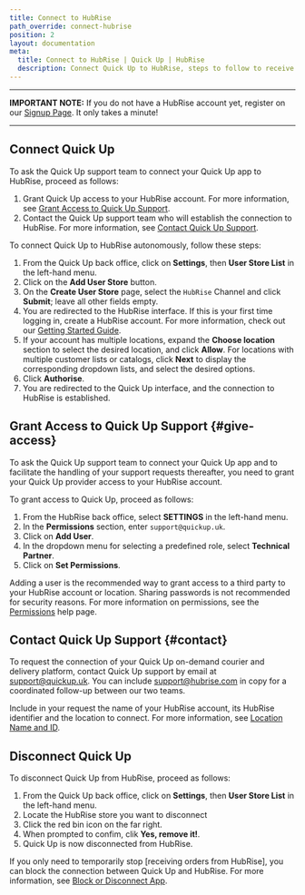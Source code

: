 ```yaml
---
title: Connect to HubRise
path_override: connect-hubrise
position: 2
layout: documentation
meta:
  title: Connect to HubRise | Quick Up | HubRise
  description: Connect Quick Up to HubRise, steps to follow to receive all orders in your Quick Up on-demand courier and delivery platform.
---
```


---

**IMPORTANT NOTE:** If you do not have a HubRise account yet, register on our [Signup Page](https://manager.hubrise.com/signup). It only takes a minute!

---

## Connect Quick Up

To ask the Quick Up support team to connect your Quick Up app to HubRise, proceed as follows:

1. Grant Quick Up access to your HubRise account. For more information, see [Grant Access to Quick Up Support](#give-access).
1. Contact the Quick Up support team who will establish the connection to HubRise. For more information, see [Contact Quick Up Support](#contact).

To connect Quick Up to HubRise autonomously, follow these steps:

1. From the Quick Up back office, click on **Settings**, then **User Store List** in the left-hand menu.
1. Click on the **Add User Store** button. 
1. On the **Create User Store** page, select the `HubRise` Channel and click **Submit**; leave all other fields empty.
1. You are redirected to the HubRise interface. If this is your first time logging in, create a HubRise account. For more information, check out our [Getting Started Guide](/docs/get-started).
1. If your account has multiple locations, expand the **Choose location** section to select the desired location, and click **Allow**. For locations with multiple customer lists or catalogs, click **Next** to display the corresponding dropdown lists, and select the desired options.
1. Click **Authorise**.
1. You are redirected to the Quick Up interface, and the connection to HubRise is established.

## Grant Access to Quick Up Support {#give-access}

To ask the Quick Up support team to connect your Quick Up app and to facilitate the handling of your support requests thereafter, you need to grant your Quick Up provider access to your HubRise account.

To grant access to Quick Up, proceed as follows:

1. From the HubRise back office, select **SETTINGS** in the left-hand menu.
1. In the **Permissions** section, enter `support@quickup.uk`.
1. Click on **Add User**.
1. In the dropdown menu for selecting a predefined role, select **Technical Partner**.
1. Click on **Set Permissions**.

Adding a user is the recommended way to grant access to a third party to your HubRise account or location. Sharing passwords is not recommended for security reasons. For more information on permissions, see the [Permissions](/docs/permissions) help page.

## Contact Quick Up Support {#contact}

To request the connection of your Quick Up on-demand courier and delivery platform, contact Quick Up support by email at support@quickup.uk. You can include support@hubrise.com in copy for a coordinated follow-up between our two teams.

Include in your request the name of your HubRise account, its HubRise identifier and the location to connect. For more information, see [Location Name and ID](/docs/locations#location-name-and-id).

## Disconnect Quick Up

To disconnect Quick Up from HubRise, proceed as follows:

1. From the Quick Up back office, click on **Settings**, then **User Store List** in the left-hand menu.
1. Locate the HubRise store you want to disconnect
1. Click the red bin icon on the far right.
1. When prompted to confim, clik **Yes, remove it!**.
1. Quick Up is now disconnected from HubRise.

If you only need to temporarily stop [receiving orders from HubRise], you can block the connection between Quick Up and HubRise. For more information, see [Block or Disconnect App](/docs/connections#block-or-disconnect).
